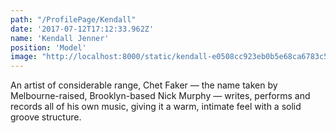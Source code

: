 ```yaml
---
path: "/ProfilePage/Kendall"
date: '2017-07-12T17:12:33.962Z'
name: 'Kendall Jenner'
position: 'Model'
image: "http://localhost:8000/static/kendall-e0508cc923eb0b5e68ca6783c53d0f1d.jpg"
---
```


An artist of considerable range, Chet Faker — the name taken
by Melbourne-raised, Brooklyn-based Nick Murphy — writes,
performs and records all of his own music, giving it a warm,
intimate feel with a solid groove structure.